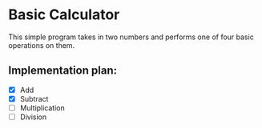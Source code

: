 # Basic Calculator

This simple program takes in two numbers and performs one of four basic operations on them. 

## Implementation plan:
- [X] Add
- [X] Subtract
- [ ] Multiplication
- [ ] Division
